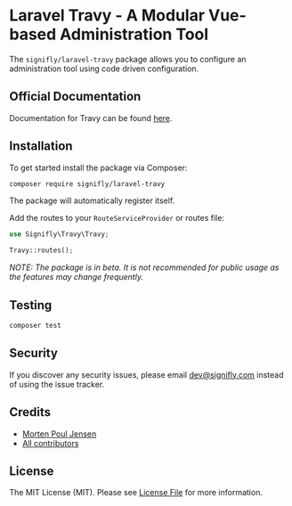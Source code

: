 # Laravel Travy - A Modular Vue-based Administration Tool

The `signifly/laravel-travy` package allows you to configure an administration tool using code driven configuration.

## Official Documentation

Documentation for Travy can be found [here](https://signifly.gitbook.io/laravel-travy/).

## Installation

To get started install the package via Composer:

```bash
composer require signifly/laravel-travy
```

The package will automatically register itself.

Add the routes to your `RouteServiceProvider` or routes file:

```php
use Signifly\Travy\Travy;

Travy::routes();
```

*NOTE: The package is in beta. It is not recommended for public usage as the features may change frequently.*

## Testing

```bash
composer test
```

## Security

If you discover any security issues, please email dev@signifly.com instead of using the issue tracker.

## Credits

- [Morten Poul Jensen](https://github.com/pactode)
- [All contributors](../../contributors)

## License

The MIT License (MIT). Please see [License File](LICENSE.md) for more information.
